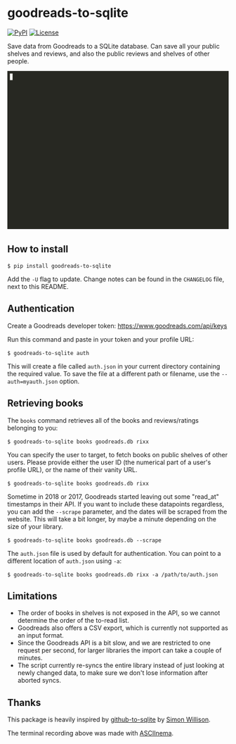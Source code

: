 # goodreads-to-sqlite

[![PyPI](https://img.shields.io/pypi/v/goodreads-to-sqlite.svg)](https://pypi.org/project/goodreads-to-sqlite/)
[![License](https://img.shields.io/badge/license-Apache%202.0-blue.svg)](https://github.com/rixx/goodreads-to-sqlite/blob/master/LICENSE)

Save data from Goodreads to a SQLite database. Can save all your public shelves and reviews, and also the public reviews
and shelves of other people.

![Demo](./assets/demo.gif)

## How to install

    $ pip install goodreads-to-sqlite

Add the `-U` flag to update. Change notes can be found in the ``CHANGELOG`` file, next to this README.

## Authentication

Create a Goodreads developer token: https://www.goodreads.com/api/keys

Run this command and paste in your token and your profile URL:

    $ goodreads-to-sqlite auth

This will create a file called `auth.json` in your current directory containing the required value. To save the file at
a different path or filename, use the `--auth=myauth.json` option.

## Retrieving books

The `books` command retrieves all of the books and reviews/ratings belonging to you:

    $ goodreads-to-sqlite books goodreads.db rixx

You can specify the user to target, to fetch books on public shelves of other users. Please provide either the user ID
(the numerical part of a user's profile URL), or the name of their vanity URL.

    $ goodreads-to-sqlite books goodreads.db rixx

Sometime in 2018 or 2017, Goodreads started leaving out some "read_at" timestamps in their API. If you want to include
these datapoints regardless, you can add the `--scrape` parameter, and the dates will be scraped from the website.
This will take a bit longer, by maybe a minute depending on the size of your library.

    $ goodreads-to-sqlite books goodreads.db --scrape

The `auth.json` file is used by default for authentication. You can point to a different location of `auth.json` using
`-a`:

    $ goodreads-to-sqlite books goodreads.db rixx -a /path/to/auth.json

## Limitations

- The order of books in shelves is not exposed in the API, so we cannot determine the order of the to-read list.
- Goodreads also offers a CSV export, which is currently not supported as an input format.
- Since the Goodreads API is a bit slow, and we are restricted to one request per second, for larger libraries the
  import can take a couple of minutes.
- The script currently re-syncs the entire library instead of just looking at newly changed data, to make sure we don't
  lose information after aborted syncs.

## Thanks

This package is heavily inspired by [github-to-sqlite](https://github.com/dogsheep/github-to-sqlite/) by [Simon
Willison](https://simonwillison.net/2019/Oct/7/dogsheep/).

The terminal recording above was made with [ASCIInema](https://asciinema.org/a/WT6bfxoFP3IlgeX8PO6FHDdDx).
